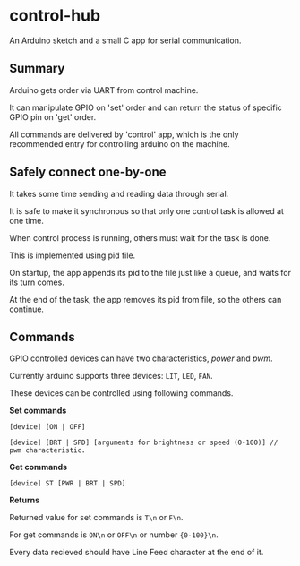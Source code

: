 # control-hub

An Arduino sketch and a small C app for serial communication.

## Summary

Arduino gets order via UART from control machine.

It can manipulate GPIO on 'set' order and can return the status of specific GPIO pin on 'get' order.

All commands are delivered by 'control' app, which is the only recommended entry for controlling arduino on the machine.


## Safely connect one-by-one

It takes some time sending and reading data through serial.

It is safe to make it synchronous so that only one control task is allowed at one time.

When control process is running, others must wait for the task is done.

This is implemented using pid file. 

On startup, the app appends its pid to the file just like a queue, and waits for its turn comes.

At the end of the task, the app removes its pid from file, so the others can continue.

## Commands

GPIO controlled devices can have two characteristics, *power* and *pwm*.

Currently arduino supports three devices: `LIT`, `LED`, `FAN`.

These devices can be controlled using following commands.

**Set commands**
~~~
[device] [ON | OFF]
~~~
~~~
[device] [BRT | SPD] [arguments for brightness or speed (0-100)] // pwm characteristic.
~~~

**Get commands**
~~~
[device] ST [PWR | BRT | SPD]
~~~

**Returns**

Returned value for set commands is `T\n` or `F\n`.

For get commands is `ON\n` or `OFF\n` or number `{0-100}\n`.

Every data recieved should have Line Feed character at the end of it.

